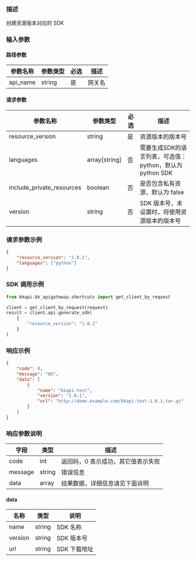 ### 描述

创建资源版本对应的 SDK

### 输入参数

#### 路径参数

| 参数名称 | 参数类型 | 必选 | 描述   |
| -------- | -------- | ---- | ------ |
| api_name | string   | 是   | 网关名 |

#### 请求参数

| 参数名称                  | 参数类型      | 必选 | 描述                                                     |
| ------------------------- | ------------- | ---- | -------------------------------------------------------- |
| resource_version          | string        | 是   | 资源版本的版本号                                         |
| languages                 | array[string] | 否   | 需要生成SDK的语言列表，可选值：python，默认为 python SDK |
| include_private_resources | boolean       | 否   | 是否包含私有资源，默认为 false                           |
| version                   | string        | 否   | SDK 版本号，未设置时，将使用资源版本的版本号             |


### 请求参数示例

```json
{
    "resource_version": "1.0.1",
    "languages": ["python"]
}
```

### SDK 调用示例

```python
from bkapi.bk_apigateway.shortcuts import get_client_by_request

client = get_client_by_request(request)
result = client.api.generate_sdk(
    {
        "resource_version": "1.0.1"
    }
)
```


### 响应示例

```json
{
    "code": 0,
    "message": "OK",
    "data": [
        {
            "name": "bkapi-test",
            "version": "1.0.1",
            "url": "http://demo.example.com/bkapi-test-1.0.1.tar.gz"
        }
    ]
}
```

### 响应参数说明

| 字段    | 类型   | 描述                               |
| ------- | ------ | ---------------------------------- |
| code    | int    | 返回码，0 表示成功，其它值表示失败 |
| message | string | 错误信息                           |
| data    | array  | 结果数据，详细信息请见下面说明     |

#### data

| 名称    | 类型   | 说明         |
| ------- | ------ | ------------ |
| name    | string | SDK 名称     |
| version | string | SDK 版本号   |
| url     | string | SDK 下载地址 |